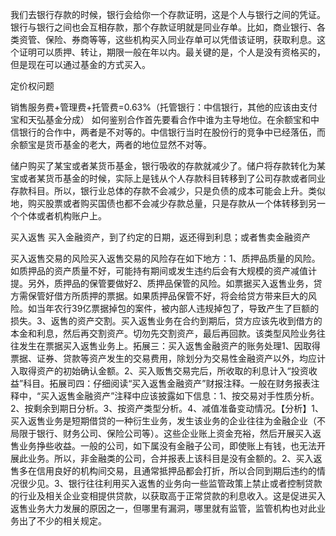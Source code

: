 我们去银行存款的时候，银行会给你一个存款证明，这是个人与银行之间的凭证。银行与银行之间也会互相存款，那个存款证明就是同业存单。比如，商业银行、各类资管、保险、券商等等，这些机构买入同业存单可以凭借该证明，获取利息。这个证明可以质押、转让，期限一般在年以内。最关键的是，个人是没有资格买的，但是现在可以通过基金的方式买入。

定价权问题

销售服务费+管理费+托管费=0.63%（托管银行：中信银行，其他的应该由支付宝和天弘基金分成）
如何鉴别合作首先要看合作中谁为主导地位。在余额宝和中信银行的合作中，两者是不对等的。中信银行当时在股份行的竞争中已经落伍，而余额宝是货币基金的老大，两者的地位显然不对等。

储户购买了某宝或者某货币基金，银行吸收的存款就减少了。储户将存款转化为某宝或者某货币基金的时候，实际上是钱从个人存款科目转移到了公司存款或者同业存款科目。所以，银行业总体的存款不会减少，只是负债的成本可能会上升。类似地，购买股票或者购买国债也都不会减少存款总量，只是存款从一个体转移到另一个个体或者机构账户上。

买入返售
买入金融资产，到了约定的日期，返还得到利息；或者售卖金融资产

买入返售交易的风险买入返售交易的风险存在如下地方：1、质押品质量的风险。如质押品的资产质量不好，可能持有期间或发生违约后会有大规模的资产减值计提。另外，质押品的保管要做好2、质押品保管的风险。如票据买入返售业务，贷方需保管好借方所质押的票据。如果质押品保管不好，将会给贷方带来巨大的风险。如当年农行39亿票据掉包的案件，被内部人违规掉包了，导致产生了巨额的损失。3、返售的资产交割。买入返售业务在合约到期后，贷方应该先收到借方的本金和利息，然后再交割资产。切勿先交割资产，最后再回款。该类型风险业务往往发生在票据买入返售业务上。拓展三：买入返售金融资产的账务处理1、因取得票据、证券、贷款等资产发生的交易费用，除划分为交易性金融资产以外，均应计入取得资产的初始确认金额。2、买入贩售交易完后，所收取的利息计入“投资收益”科目。拓展司四：仔细阅读“买入返售金融资产”财报注释。一般在财务报表注释中，“买入返售金融资产”注释中应该披露如下信息：1、按交易对手性质分析。2、按剩余到期日分析。3、按资产类型分析。4、减值准备变动情况。【分析】1、买入返售业务是短期借贷的一种衍生业务，发生该业务的企业往往为金融企业（不局限于银行、财务公司、保险公司等）。这些企业账上资金充裕，然后开展买入返售业务挣些收益。一般的公司，如下属没有金融子公司，即使账上有钱，也无法开展此业务。所以，非金融类的公司，合并报表上该科目是没有金额的。2、买入返售多在信用良好的机构间交易，且通常抵押品都会打折，所以合同到期后违约的情况很少见。3、银行往往利用买入返售的业务向一些监管政策上禁止或者控制贷款的行业及相关企业变相提供贷款，以获取高于正常贷款的利息收入。这是促进买入返售业务大力发展的原因之一，但哪里有漏洞，哪里就有监管，监管机构也对此业务出了不少的相关规定。
